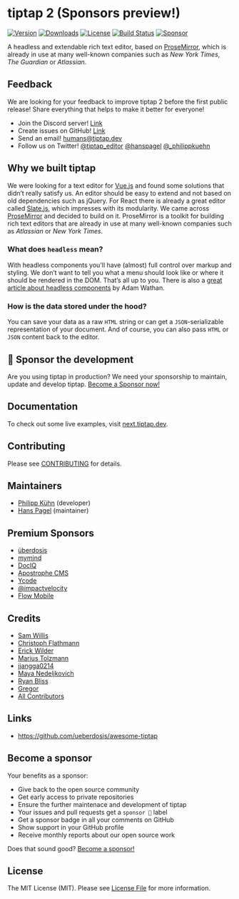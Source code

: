 # tiptap 2 (Sponsors preview!)
[![Version](https://img.shields.io/npm/v/@tiptap/core.svg?label=version)](https://www.npmjs.com/package/@tiptap/core)
[![Downloads](https://img.shields.io/npm/dm/@tiptap/core.svg)](https://npmcharts.com/compare/@tiptap/core?minimal=true)
[![License](https://img.shields.io/npm/l/@tiptap/core.svg)](https://www.npmjs.com/package/@tiptap/core)
[![Build Status](https://github.com/ueberdosis/tiptap-next/workflows/build/badge.svg)](https://github.com/ueberdosis/tiptap-next/actions)
[![Sponsor](https://img.shields.io/static/v1?label=Sponsor&message=%E2%9D%A4&logo=GitHub)](https://github.com/sponsors/ueberdosis)

A headless and extendable rich text editor, based on [ProseMirror](https://github.com/ProseMirror/prosemirror), which is already in use at many well-known companies such as *New York Times*, *The Guardian* or *Atlassian*.

## Feedback
We are looking for your feedback to improve tiptap 2 before the first public release! Share everything that helps to make it better for everyone!

* Join the Discord server! [Link](https://discord.gg/WtJ49jGshW)
* Create issues on GitHub! [Link](https://github.com/ueberdosis/tiptap-next/issues)
* Send an email! [humans@tiptap.dev](mailto:humans@tiptap.dev)
* Follow us on Twitter! [@tiptap_editor](https://twitter.com/tiptap_editor) [@hanspagel](https://twitter.com/hanspagel) [@_philippkuehn](https://twitter.com/_philippkuehn)

## Why we built tiptap
We were looking for a text editor for [Vue.js](https://github.com/vuejs/vue) and found some solutions that didn’t really satisfy us. An editor should be easy to extend and not based on old dependencies such as jQuery. For React there is already a great editor called [Slate.js](https://github.com/ianstormtaylor/slate), which impresses with its modularity. We came across [ProseMirror](https://github.com/prosemirror) and decided to build on it. ProseMirror is a toolkit for building rich text editors that are already in use at many well-known companies such as *Atlassian* or *New York Times*.

### What does `headless` mean?
With headless components you'll have (almost) full control over markup and styling. We don’t want to tell you what a menu should look like or where it should be rendered in the DOM. That’s all up to you. There is also a [great article about headless components](https://adamwathan.me/renderless-components-in-vuejs/) by Adam Wathan.

### How is the data stored under the hood?
You can save your data as a raw `HTML` string or can get a `JSON`-serializable representation of your document. And of course, you can also pass `HTML` or `JSON` content back to the editor.

## 💖 Sponsor the development
Are you using tiptap in production? We need your sponsorship to maintain, update and develop tiptap. [Become a Sponsor now!](https://github.com/sponsors/ueberdosis)

## Documentation
To check out some live examples, visit [next.tiptap.dev](https://next.tiptap.dev/).

## Contributing
Please see [CONTRIBUTING](CONTRIBUTING.md) for details.

## Maintainers
- [Philipp Kühn](https://github.com/philippkuehn) (developer)
- [Hans Pagel](https://github.com/hanspagel) (maintainer)

## Premium Sponsors
- [überdosis](https://ueberdosis.io/)
- [mymind](https://mymind.com/)
- [DocIQ](https://www.dociq.io/)
- [Apostrophe CMS](https://apostrophecms.com/)
- [Ycode](https://www.ycode.com/)
- [@impactvelocity](https://github.com/impactvelocity)
- [Flow Mobile](https://www.flowmobile.app/)

## Credits
- [Sam Willis](https://github.com/samwillis)
- [Christoph Flathmann](https://github.com/Chrissi2812)
- [Erick Wilder](https://github.com/erickwilder)
- [Marius Tolzmann](https://github.com/mariux)
- [jjangga0214](https://github.com/jjangga0214)
- [Maya Nedeljkovich](https://github.com/mayacoda)
- [Ryan Bliss](https://github.com/ryanbliss)
- [Gregor](https://github.com/gambolputty)
- [All Contributors](../../contributors)

## Links
- https://github.com/ueberdosis/awesome-tiptap

## Become a sponsor
Your benefits as a sponsor:

* Give back to the open source community
* Get early access to private repositories
* Ensure the further maintenace and development of tiptap
* Your issues and pull requests get a `sponsor 💖` label
* Get a sponsor badge in all your comments on GitHub
* Show support in your GitHub profile
* Receive monthly reports about our open source work

Does that sound good? [Become a sponsor!](https://github.com/sponsors/ueberdosis)

## License
The MIT License (MIT). Please see [License File](LICENSE.md) for more information.
